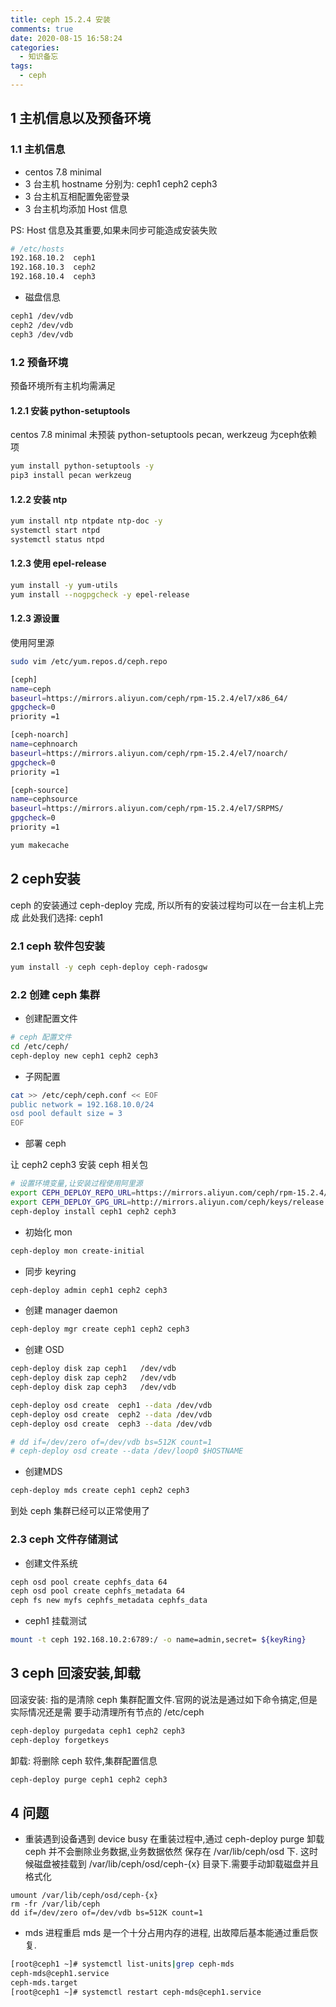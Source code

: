 ```yaml
---
title: ceph 15.2.4 安装
comments: true
date: 2020-08-15 16:58:24
categories:
  - 知识备忘
tags:
  - ceph
---
```


## 1 主机信息以及预备环境

### 1.1 主机信息

* centos 7.8 minimal
* 3 台主机 hostname 分别为: ceph1 ceph2 ceph3
* 3 台主机互相配置免密登录
* 3 台主机均添加 Host 信息

PS: Host 信息及其重要,如果未同步可能造成安装失败

```bash
# /etc/hosts
192.168.10.2  ceph1
192.168.10.3  ceph2
192.168.10.4  ceph3
```

* 磁盘信息

```bash
ceph1 /dev/vdb
ceph2 /dev/vdb
ceph3 /dev/vdb
```

### 1.2 预备环境

预备环境所有主机均需满足

#### 1.2.1 安装 python-setuptools

centos 7.8 minimal 未预装 python-setuptools
pecan, werkzeug 为ceph依赖项

```bash
yum install python-setuptools -y
pip3 install pecan werkzeug
```

#### 1.2.2 安装 ntp

```bash
yum install ntp ntpdate ntp-doc -y
systemctl start ntpd
systemctl status ntpd
```

#### 1.2.3 使用 epel-release

```bash
yum install -y yum-utils
yum install --nogpgcheck -y epel-release
```

#### 1.2.3 源设置

使用阿里源

```bash
sudo vim /etc/yum.repos.d/ceph.repo

[ceph]
name=ceph
baseurl=https://mirrors.aliyun.com/ceph/rpm-15.2.4/el7/x86_64/
gpgcheck=0
priority =1

[ceph-noarch]
name=cephnoarch
baseurl=https://mirrors.aliyun.com/ceph/rpm-15.2.4/el7/noarch/
gpgcheck=0
priority =1

[ceph-source]
name=cephsource
baseurl=https://mirrors.aliyun.com/ceph/rpm-15.2.4/el7/SRPMS/
gpgcheck=0
priority =1
```

```bash
yum makecache
```

## 2 ceph安装

ceph 的安装通过 ceph-deploy 完成, 所以所有的安装过程均可以在一台主机上完成
此处我们选择: ceph1

### 2.1 ceph 软件包安装

```bash
yum install -y ceph ceph-deploy ceph-radosgw
```

### 2.2 创建 ceph 集群

* 创建配置文件

```bash
# ceph 配置文件
cd /etc/ceph/
ceph-deploy new ceph1 ceph2 ceph3
```

* 子网配置

```bash
cat >> /etc/ceph/ceph.conf << EOF
public network = 192.168.10.0/24
osd pool default size = 3
EOF
```

* 部署 ceph

让 ceph2 ceph3 安装 ceph 相关包

```bash
# 设置环境变量,让安装过程使用阿里源
export CEPH_DEPLOY_REPO_URL=https://mirrors.aliyun.com/ceph/rpm-15.2.4/el7
export CEPH_DEPLOY_GPG_URL=http://mirrors.aliyun.com/ceph/keys/release.asc
ceph-deploy install ceph1 ceph2 ceph3
```

* 初始化 mon

```bash
ceph-deploy mon create-initial
```

* 同步 keyring

```bash
ceph-deploy admin ceph1 ceph2 ceph3
```

* 创建 manager daemon

```bash
ceph-deploy mgr create ceph1 ceph2 ceph3

```

* 创建 OSD

```bash
ceph-deploy disk zap ceph1   /dev/vdb
ceph-deploy disk zap ceph2   /dev/vdb
ceph-deploy disk zap ceph3   /dev/vdb

ceph-deploy osd create  ceph1 --data /dev/vdb
ceph-deploy osd create  ceph2 --data /dev/vdb
ceph-deploy osd create  ceph3 --data /dev/vdb

# dd if=/dev/zero of=/dev/vdb bs=512K count=1
# ceph-deploy osd create --data /dev/loop0 $HOSTNAME
```

* 创建MDS

```bash
ceph-deploy mds create ceph1 ceph2 ceph3
```

到处 ceph 集群已经可以正常使用了

### 2.3 ceph 文件存储测试

* 创建文件系统

```bash
ceph osd pool create cephfs_data 64
ceph osd pool create cephfs_metadata 64
ceph fs new myfs cephfs_metadata cephfs_data
```

* ceph1 挂载测试

```bash
mount -t ceph 192.168.10.2:6789:/ -o name=admin,secret= ${keyRing}
```

## 3 ceph 回滚安装,卸载

回滚安装: 指的是清除 ceph 集群配置文件.官网的说法是通过如下命令搞定,但是实际情况还是需
要手动清理所有节点的 /etc/ceph

```bash
ceph-deploy purgedata ceph1 ceph2 ceph3
ceph-deploy forgetkeys
```

卸载: 将删除 ceph 软件,集群配置信息

```bash
ceph-deploy purge ceph1 ceph2 ceph3
```

## 4 问题

* 重装遇到设备遇到 device busy
  在重装过程中,通过 ceph-deploy purge 卸载 ceph 并不会删除业务数据,业务数据依然
  保存在 /var/lib/ceph/osd 下. 这时候磁盘被挂载到 /var/lib/ceph/osd/ceph-{x}
  目录下.需要手动卸载磁盘并且格式化

```
umount /var/lib/ceph/osd/ceph-{x}
rm -fr /var/lib/ceph
dd if=/dev/zero of=/dev/vdb bs=512K count=1
```

* mds 进程重启
  mds 是一个十分占用内存的进程, 出故障后基本能通过重启恢复.

```bash
[root@ceph1 ~]# systemctl list-units|grep ceph-mds
ceph-mds@ceph1.service                                                      loaded active running   Ceph metadata server daemon
ceph-mds.target                                                             loaded active active    ceph target allowing to start/stop all ceph-mds@.service instances at once
[root@ceph1 ~]# systemctl restart ceph-mds@ceph1.service
```
